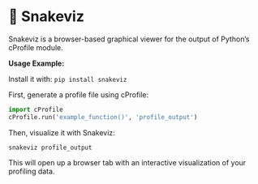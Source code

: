 # 🐲 Snakeviz

Snakeviz is a browser-based graphical viewer for the output of Python’s cProfile module.

**Usage Example:**

Install it with: `pip install snakeviz`

First, generate a profile file using cProfile:

```python
import cProfile
cProfile.run('example_function()', 'profile_output')
```

Then, visualize it with Snakeviz:

```shell
snakeviz profile_output
```

This will open up a browser tab with an interactive visualization of your profiling data.
